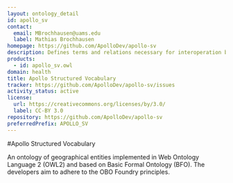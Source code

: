 ```yaml
---
layout: ontology_detail
id: apollo_sv
contact:
  email: MBrochhausen@uams.edu
  label: Mathias Brochhausen
homepage: https://github.com/ApolloDev/apollo-sv
description: Defines terms and relations necessary for interoperation between epidemic models and public health application software that interface with these models
products:
  - id: apollo_sv.owl
domain: health
title: Apollo Structured Vocabulary
tracker: https://github.com/ApolloDev/apollo-sv/issues
activity_status: active
license:
  url: https://creativecommons.org/licenses/by/3.0/
  label: CC-BY 3.0
repository: https://github.com/ApolloDev/apollo-sv
preferredPrefix: APOLLO_SV
---
```


#Apollo Structured Vocabulary

An ontology of geographical entities implemented in Web Ontology Language 2 (OWL2) and based on Basic Formal Ontology (BFO). The developers aim to adhere to the OBO Foundry principles.
